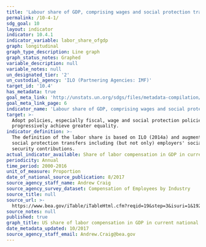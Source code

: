 ```yaml
---
title: 'Labour share of GDP, comprising wages and social protection transfers'
permalink: /10-4-1/
sdg_goal: 10
layout: indicator
indicator: 10.4.1
indicator_variable: labor_share_ofgdp
graph: longitudinal
graph_type_description: Line graph
graph_status_notes: Graphed
variable_description: null
variable_notes: null
un_designated_tier: '2'
un_custodial_agency: 'ILO (Partnering Agencies: IMF)'
target_id: '10.4'
has_metadata: true
goal_meta_link: 'http://unstats.un.org/sdgs/files/metadata-compilation/Metadata-Goal-10.pdf'
goal_meta_link_page: 6
indicator_name: 'Labour share of GDP, comprising wages and social protection transfers'
target: >-
  Adopt policies, especially fiscal, wage and social protection policies, and
  progressively achieve greater equality.
indicator_definition: >-
  The definition of the labor share is based on ILO (2014a) and augmented with
  social protection transfers including (but not only) employers' social
  security contributions.
actual_indicator_available: Share of labor compensation in GDP in current national prices
periodicity: Annual
time_period: 2000-2016
unit_of_measure: Proportion
date_of_national_source_publication: 8/2017
source_agency_staff_name: Andrew Craig
source_agency_survey_dataset: Compensation of Employees by Industry
source_title: null
source_url: >-
  https://www.bea.gov/iTable/iTableHtml.cfm?reqid=19&step=3&isuri=1&1921=survey&1903=185
source_notes: null
published: true
graph_title: US share of labor compensation in GDP in current national prices
date_metadata_updated: 10/2017
source_agency_staff_email: Andrew.Craig@bea.gov
---
```

